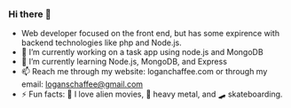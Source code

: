 ### Hi there 👋

- Web developer focused on the front end, but has some expirence with backend technologies like php and Node.js.
- 🔭 I’m currently working on a task app using node.js and MongoDB
- 🌱 I’m currently learning Node.js, MongoDB, and Express
- 📫 Reach me through my website: loganchaffee.com or through my email: loganschaffee@gmail.com
- ⚡ Fun facts: :space_invader: I love alien movies, :metal: heavy metal, and 🛹 skateboarding.
